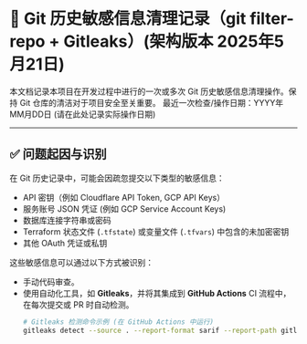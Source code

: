 # 🧹 Git 历史敏感信息清理记录（git filter-repo + Gitleaks）(架构版本 2025年5月21日)

本文档记录本项目在开发过程中进行的一次或多次 Git 历史敏感信息清理操作。保持 Git 仓库的清洁对于项目安全至关重要。
最近一次检查/操作日期：YYYY年MM月DD日 (请在此处记录实际操作日期)

---

## ✅ 问题起因与识别

在 Git 历史记录中，可能会因疏忽提交以下类型的敏感信息：
- API 密钥（例如 Cloudflare API Token, GCP API Keys）
- 服务账号 JSON 凭证 (例如 GCP Service Account Keys)
- 数据库连接字符串或密码
- Terraform 状态文件 (`.tfstate`) 或变量文件 (`.tfvars`) 中包含的未加密密钥
- 其他 OAuth 凭证或私钥

这些敏感信息可以通过以下方式被识别：
- 手动代码审查。
- 使用自动化工具，如 **Gitleaks**，并将其集成到 **GitHub Actions** CI 流程中，在每次提交或 PR 时自动检测。
  ```bash
  # Gitleaks 检测命令示例 (在 GitHub Actions 中运行)
  gitleaks detect --source . --report-format sarif --report-path gitleaks-report.sarif -v